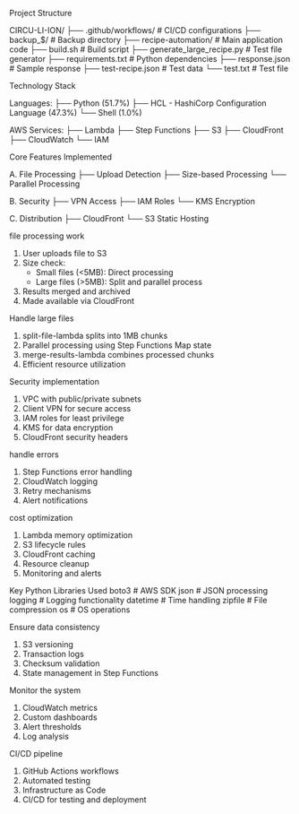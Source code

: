Project Structure

CIRCU-LI-ION/
├── .github/workflows/    # CI/CD configurations
├── backup_$/            # Backup directory
├── recipe-automation/   # Main application code
├── build.sh            # Build script
├── generate_large_recipe.py  # Test file generator
├── requirements.txt    # Python dependencies
├── response.json      # Sample response
├── test-recipe.json   # Test data
└── test.txt          # Test file

Technology Stack

Languages:
├── Python (51.7%)
├── HCL - HashiCorp Configuration Language (47.3%)
└── Shell (1.0%)

AWS Services:
├── Lambda
├── Step Functions
├── S3
├── CloudFront
├── CloudWatch
└── IAM

Core Features Implemented

A. File Processing
├── Upload Detection
├── Size-based Processing
└── Parallel Processing

B. Security
├── VPN Access
├── IAM Roles
└── KMS Encryption

C. Distribution
├── CloudFront
└── S3 Static Hosting



file processing work

1. User uploads file to S3
2. Size check:
   - Small files (<5MB): Direct processing
   - Large files (>5MB): Split and parallel process
3. Results merged and archived
4. Made available via CloudFront

Handle large files

1. split-file-lambda splits into 1MB chunks
2. Parallel processing using Step Functions Map state
3. merge-results-lambda combines processed chunks
4. Efficient resource utilization

Security implementation

1. VPC with public/private subnets
2. Client VPN for secure access
3. IAM roles for least privilege
4. KMS for data encryption
5. CloudFront security headers

handle errors
1. Step Functions error handling
2. CloudWatch logging
3. Retry mechanisms
4. Alert notifications

cost optimization
1. Lambda memory optimization
2. S3 lifecycle rules
3. CloudFront caching
4. Resource cleanup
5. Monitoring and alerts

Key Python Libraries Used
boto3          # AWS SDK
json           # JSON processing
logging        # Logging functionality
datetime       # Time handling
zipfile        # File compression
os             # OS operations

Ensure data consistency
1. S3 versioning
2. Transaction logs
3. Checksum validation
4. State management in Step Functions

Monitor the system
1. CloudWatch metrics
2. Custom dashboards
3. Alert thresholds
4. Log analysis

CI/CD pipeline
1. GitHub Actions workflows
2. Automated testing
3. Infrastructure as Code
4. CI/CD for testing and deployment

